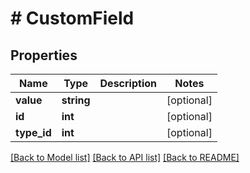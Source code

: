 # # CustomField

## Properties

Name | Type | Description | Notes
------------ | ------------- | ------------- | -------------
**value** | **string** |  | [optional]
**id** | **int** |  | [optional]
**type_id** | **int** |  | [optional]

[[Back to Model list]](../../README.md#models) [[Back to API list]](../../README.md#endpoints) [[Back to README]](../../README.md)
